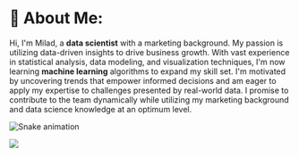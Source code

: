 # 💫 About Me:
Hi, I'm Milad, a **data scientist** with a marketing background. My passion is utilizing data-driven insights to drive business growth. With vast experience in statistical analysis, data modeling, and visualization techniques, I'm now learning **machine learning** algorithms to expand my skill set. I'm motivated by uncovering trends that empower informed decisions and am eager to apply my expertise to challenges presented by real-world data. I promise to contribute to the team dynamically while utilizing my marketing background and data science knowledge at an optimum level.

<img src="https://raw.githubusercontent.com/miladistic/miladistic/output/snake.svg" alt="Snake animation" />

[![](https://visitcount.itsvg.in/api?id=miladistic&icon=1&color=0)](https://visitcount.itsvg.in)
